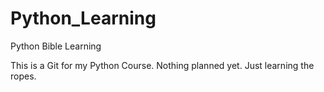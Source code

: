 # Python_Learning
Python Bible Learning

This is a Git for my Python Course.  Nothing planned yet.  Just learning the ropes. 
